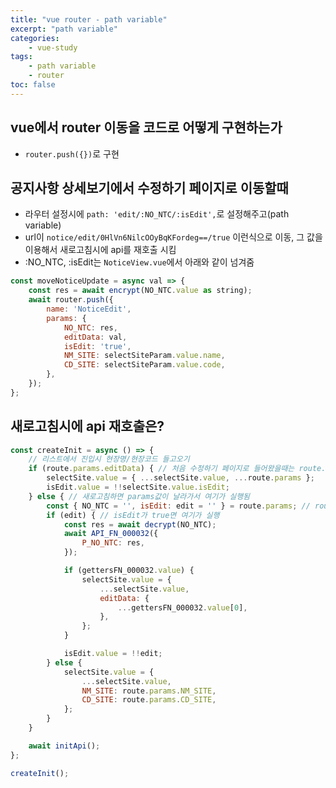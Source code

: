 ```yaml
--- 
title: "vue router - path variable" 
excerpt: "path variable"
categories: 
    - vue-study
tags: 
    - path variable
    - router
toc: false
--- 
```

## vue에서 router 이동을 코드로 어떻게 구현하는가

- `router.push({})`로 구현

## 공지사항 상세보기에서 수정하기 페이지로 이동할때

- 라우터 설정시에 `path: 'edit/:NO_NTC/:isEdit',`로 설정해주고(path variable)
- url이 `notice/edit/0HlVn6NilcOOyBqKFordeg==/true` 이런식으로 이동, 그 값을 이용해서 새로고침시에 api를 재호출 시킴  
- :NO_NTC, :isEdit는 `NoticeView.vue`에서 아래와 같이 넘겨줌
```javascript
const moveNoticeUpdate = async val => {
    const res = await encrypt(NO_NTC.value as string);
    await router.push({
        name: 'NoticeEdit',
        params: {
            NO_NTC: res,
            editData: val,
            isEdit: 'true',
            NM_SITE: selectSiteParam.value.name,
            CD_SITE: selectSiteParam.value.code,
        },
    });
};
```

## 새로고침시에 api 재호출은?

```javascript
const createInit = async () => {
    // 리스트에서 진입시 현장명/현장코드 들고오기
    if (route.params.editData) { // 처음 수정하기 페이지로 들어왔을때는 route.params.editData값을 가지고 있어서 여기가 실행됨
        selectSite.value = { ...selectSite.value, ...route.params };
        isEdit.value = !!selectSite.value.isEdit;
    } else { // 새로고침하면 params값이 날라가서 여기가 실행됨
        const { NO_NTC = '', isEdit: edit = '' } = route.params; // route.params에 비구조화할당으로 NO_NTC와 isEdit에 path variable로 넘어온 값을 넣어줌(isEdit: edit는 isEdit를 edit로 변환 / 그리고  = ''은 값이 없으면 빈문자열을 넣어주라는 default값)
        if (edit) { // isEdit가 true면 여기가 실행
            const res = await decrypt(NO_NTC);
            await API_FN_000032({
                P_NO_NTC: res,
            });

            if (gettersFN_000032.value) {
                selectSite.value = {
                    ...selectSite.value,
                    editData: {
                        ...gettersFN_000032.value[0],
                    },
                };
            }

            isEdit.value = !!edit;
        } else {
            selectSite.value = {
                ...selectSite.value,
                NM_SITE: route.params.NM_SITE,
                CD_SITE: route.params.CD_SITE,
            };
        }
    }

    await initApi();
};

createInit();
```




